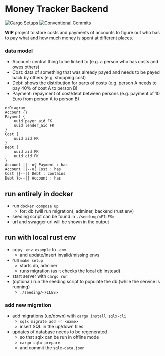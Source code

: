 # Money Tracker Backend

[![Cargo Setups](https://github.com/eckon/rust-backend/actions/workflows/cargo.yml/badge.svg)](https://github.com/eckon/rust-backend/actions/workflows/cargo.yml)
[![Conventional Commits](https://github.com/eckon/rust-backend/actions/workflows/conventional-commits.yml/badge.svg)](https://github.com/eckon/rust-backend/actions/workflows/conventional-commits.yml)

**WIP** project to store costs and payments of accounts to figure out who has to pay what and how much money is spent at different places.


### data model
- Account: central thing to be linked to (e.g. a person who has costs and owes others)
- Cost: data of something that was already payed and needs to be payed back by others (e.g. shopping cost)
- Debt: shows the distribution for parts of costs (e.g. person A needs to pay 40% of cost A to person B)
- Payment: repayment of cost/debt between persons (e.g. payment of 10 Euro from person A to person B)

```mermaid
erDiagram
Account {}
Payment {
    uuid payer_aid FK
    uuid lender_aid FK
}
Cost {
    uuid aid FK
}
Debt {
    uuid aid FK
    uuid cid FK
}
Account ||--o{ Payment : has
Account ||--o{ Cost : has
Cost ||--|{ Debt : contains
Debt }o--|| Account : has
```


## run entirely in docker
- run `docker compose up`
  - for: db (will run migration), adminer, backend (rust env)
- seeding script can be found in `./seeding/<FILES>`
- url and swagger url will be shown in the output


## run with local rust env
- copy `.env.example` to `.env`
  - and update/insert invalid/missing envs
- run `make setup`
  - starts db, adminer
  - runs migration (as it checks the local db instead)
- start server with `cargo run`
- (optional) run the seeding script to populate the db (while the service is running)
  - `./seeding/<FILES>`


### add new migration
- add migrations (up/down) with `cargo install sqlx-cli`
  - `sqlx migrate add -r <name>`
  - insert SQL in the up/down files
- updates of database needs to be regenerated
  - so that sqlx can be run in offline mode
  - `cargo sqlx prepare`
  - and commit the `sqlx-data.json`

